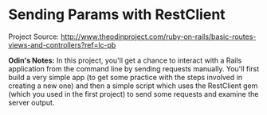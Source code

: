 # Sending Params with RestClient

Project Source: http://www.theodinproject.com/ruby-on-rails/basic-routes-views-and-controllers?ref=lc-pb

**Odin's Notes:** In this project, you'll get a chance to interact with a Rails application from the command line by sending requests manually. You'll first build a very simple app (to get some practice with the steps involved in creating a new one) and then a simple script which uses the RestClient gem (which you used in the first project) to send some requests and examine the server output.